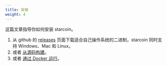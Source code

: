 ```yaml
---
title: 安装
weight: 4
---
```


 这篇文章指导你如何安装 starcoin。

<!--more-->

1. 从 github 的 [releases](https://github.com/starcoinorg/starcoin/releases) 页面下载适合自己操作系统的二进制，starcoin 同时支持 Windows、Mac 和 Linux。
2. 或者 [从源码构建](./build)。
3. 或者 [通过 Docker 运行](./run_by_docker)。